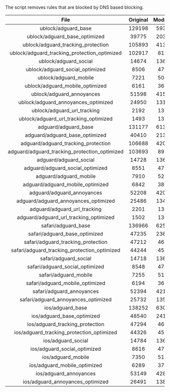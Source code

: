 The script removes rules that are blocked by DNS based blocking.


| File | Original | Modified |
|:----:|:-----:|:-----:|
| ublock/adguard_base | 129198 | 59307 |
| ublock/adguard_base_optimized | 39775 | 20309 |
| ublock/adguard_tracking_protection | 105893 | 41334 |
| ublock/adguard_tracking_protection_optimized | 102917 | 8186 |
| ublock/adguard_social | 14674 | 13612 |
| ublock/adguard_social_optimized | 8506 | 4711 |
| ublock/adguard_mobile | 7221 | 5080 |
| ublock/adguard_mobile_optimized | 6161 | 3629 |
| ublock/adguard_annoyances | 51598 | 41548 |
| ublock/adguard_annoyances_optimized | 24950 | 13138 |
| ublock/adguard_url_tracking | 2192 | 1335 |
| ublock/adguard_url_tracking_optimized | 1493 | 1332 |
| adguard/adguard_base | 131177 | 61346 |
| adguard/adguard_base_optimized | 40410 | 21377 |
| adguard/adguard_tracking_protection | 106688 | 42071 |
| adguard/adguard_tracking_protection_optimized | 103693 | 8907 |
| adguard/adguard_social | 14728 | 13671 |
| adguard/adguard_social_optimized | 8551 | 4757 |
| adguard/adguard_mobile | 7910 | 5261 |
| adguard/adguard_mobile_optimized | 6842 | 3803 |
| adguard/adguard_annoyances | 52208 | 42081 |
| adguard/adguard_annoyances_optimized | 25486 | 13430 |
| adguard/adguard_url_tracking | 2201 | 1343 |
| adguard/adguard_url_tracking_optimized | 1502 | 1340 |
| safari/adguard_base | 136966 | 62585 |
| safari/adguard_base_optimized | 47235 | 23606 |
| safari/adguard_tracking_protection | 47212 | 4665 |
| safari/adguard_tracking_protection_optimized | 44244 | 4518 |
| safari/adguard_social | 14718 | 13655 |
| safari/adguard_social_optimized | 8548 | 4744 |
| safari/adguard_mobile | 7255 | 5117 |
| safari/adguard_mobile_optimized | 6194 | 3660 |
| safari/adguard_annoyances | 52394 | 42190 |
| safari/adguard_annoyances_optimized | 25732 | 13511 |
| ios/adguard_base | 138252 | 63090 |
| ios/adguard_base_optimized | 48540 | 24110 |
| ios/adguard_tracking_protection | 47294 | 4673 |
| ios/adguard_tracking_protection_optimized | 44326 | 4526 |
| ios/adguard_social | 14784 | 13694 |
| ios/adguard_social_optimized | 8616 | 4765 |
| ios/adguard_mobile | 7350 | 5161 |
| ios/adguard_mobile_optimized | 6289 | 3701 |
| ios/adguard_annoyances | 53149 | 42836 |
| ios/adguard_annoyances_optimized | 26491 | 13827 |